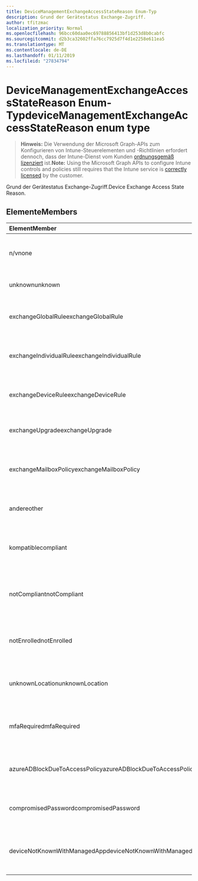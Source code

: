 ```yaml
---
title: DeviceManagementExchangeAccessStateReason Enum-Typ
description: Grund der Gerätestatus Exchange-Zugriff.
author: tfitzmac
localization_priority: Normal
ms.openlocfilehash: 96bcc60daa0ec69788856413bf1d253d8b0cabfc
ms.sourcegitcommit: d2b3ca32602ffa76cc7925d7f4d1e2258e611ea5
ms.translationtype: MT
ms.contentlocale: de-DE
ms.lasthandoff: 01/11/2019
ms.locfileid: "27834794"
---
```

# <a name="devicemanagementexchangeaccessstatereason-enum-type"></a><span data-ttu-id="d2159-103">DeviceManagementExchangeAccessStateReason Enum-Typ</span><span class="sxs-lookup"><span data-stu-id="d2159-103">deviceManagementExchangeAccessStateReason enum type</span></span>

> <span data-ttu-id="d2159-104">**Hinweis:** Die Verwendung der Microsoft Graph-APIs zum Konfigurieren von Intune-Steuerelementen und -Richtlinien erfordert dennoch, dass der Intune-Dienst vom Kunden [ordnungsgemäß lizenziert](https://go.microsoft.com/fwlink/?linkid=839381) ist.</span><span class="sxs-lookup"><span data-stu-id="d2159-104">**Note:** Using the Microsoft Graph APIs to configure Intune controls and policies still requires that the Intune service is [correctly licensed](https://go.microsoft.com/fwlink/?linkid=839381) by the customer.</span></span>

<span data-ttu-id="d2159-105">Grund der Gerätestatus Exchange-Zugriff.</span><span class="sxs-lookup"><span data-stu-id="d2159-105">Device Exchange Access State Reason.</span></span>
## <a name="members"></a><span data-ttu-id="d2159-106">Elemente</span><span class="sxs-lookup"><span data-stu-id="d2159-106">Members</span></span>
|<span data-ttu-id="d2159-107">Element</span><span class="sxs-lookup"><span data-stu-id="d2159-107">Member</span></span>|<span data-ttu-id="d2159-108">Wert</span><span class="sxs-lookup"><span data-stu-id="d2159-108">Value</span></span>|<span data-ttu-id="d2159-109">Beschreibung</span><span class="sxs-lookup"><span data-stu-id="d2159-109">Description</span></span>|
|:---|:---|:---|
|<span data-ttu-id="d2159-110">n/v</span><span class="sxs-lookup"><span data-stu-id="d2159-110">none</span></span>|<span data-ttu-id="d2159-111">0</span><span class="sxs-lookup"><span data-stu-id="d2159-111">0</span></span>|<span data-ttu-id="d2159-112">Kein Zugriff Zustand Grund ermittelt aus Exchange</span><span class="sxs-lookup"><span data-stu-id="d2159-112">No access state reason discovered from Exchange</span></span>|
|<span data-ttu-id="d2159-113">unknown</span><span class="sxs-lookup"><span data-stu-id="d2159-113">unknown</span></span>|<span data-ttu-id="d2159-114">1</span><span class="sxs-lookup"><span data-stu-id="d2159-114">1</span></span>|<span data-ttu-id="d2159-115">Unbekannte Access Zustand Grund</span><span class="sxs-lookup"><span data-stu-id="d2159-115">Unknown access state reason</span></span>|
|<span data-ttu-id="d2159-116">exchangeGlobalRule</span><span class="sxs-lookup"><span data-stu-id="d2159-116">exchangeGlobalRule</span></span>|<span data-ttu-id="d2159-117">2</span><span class="sxs-lookup"><span data-stu-id="d2159-117">2</span></span>|<span data-ttu-id="d2159-118">Access-Zustand durch Exchange globale Regel bestimmt</span><span class="sxs-lookup"><span data-stu-id="d2159-118">Access state determined by Exchange Global rule</span></span>|
|<span data-ttu-id="d2159-119">exchangeIndividualRule</span><span class="sxs-lookup"><span data-stu-id="d2159-119">exchangeIndividualRule</span></span>|<span data-ttu-id="d2159-120">3</span><span class="sxs-lookup"><span data-stu-id="d2159-120">3</span></span>|<span data-ttu-id="d2159-121">Access-Zustand durch Exchange einzelne Regel bestimmt</span><span class="sxs-lookup"><span data-stu-id="d2159-121">Access state determined by Exchange Individual rule</span></span>|
|<span data-ttu-id="d2159-122">exchangeDeviceRule</span><span class="sxs-lookup"><span data-stu-id="d2159-122">exchangeDeviceRule</span></span>|<span data-ttu-id="d2159-123">4</span><span class="sxs-lookup"><span data-stu-id="d2159-123">4</span></span>|<span data-ttu-id="d2159-124">Access-Zustand von Exchange-Regel bestimmt</span><span class="sxs-lookup"><span data-stu-id="d2159-124">Access state determined by Exchange Device rule</span></span>|
|<span data-ttu-id="d2159-125">exchangeUpgrade</span><span class="sxs-lookup"><span data-stu-id="d2159-125">exchangeUpgrade</span></span>|<span data-ttu-id="d2159-126">5</span><span class="sxs-lookup"><span data-stu-id="d2159-126">5</span></span>|<span data-ttu-id="d2159-127">Access-Zustand aufgrund von Exchange-upgrade</span><span class="sxs-lookup"><span data-stu-id="d2159-127">Access state due to Exchange upgrade</span></span>|
|<span data-ttu-id="d2159-128">exchangeMailboxPolicy</span><span class="sxs-lookup"><span data-stu-id="d2159-128">exchangeMailboxPolicy</span></span>|<span data-ttu-id="d2159-129">6</span><span class="sxs-lookup"><span data-stu-id="d2159-129">6</span></span>|<span data-ttu-id="d2159-130">Access-Zustand von Exchange-Postfachrichtlinie bestimmt</span><span class="sxs-lookup"><span data-stu-id="d2159-130">Access state determined by Exchange Mailbox Policy</span></span>|
|<span data-ttu-id="d2159-131">andere</span><span class="sxs-lookup"><span data-stu-id="d2159-131">other</span></span>|<span data-ttu-id="d2159-132">7</span><span class="sxs-lookup"><span data-stu-id="d2159-132">7</span></span>|<span data-ttu-id="d2159-133">Access-Zustand durch Exchange bestimmt</span><span class="sxs-lookup"><span data-stu-id="d2159-133">Access state determined by Exchange</span></span>|
|<span data-ttu-id="d2159-134">kompatible</span><span class="sxs-lookup"><span data-stu-id="d2159-134">compliant</span></span>|<span data-ttu-id="d2159-135">8</span><span class="sxs-lookup"><span data-stu-id="d2159-135">8</span></span>|<span data-ttu-id="d2159-136">Greifen Sie Zustand gewährt zu, indem Sie Compliance-Herausforderung</span><span class="sxs-lookup"><span data-stu-id="d2159-136">Access state granted by compliance challenge</span></span>|
|<span data-ttu-id="d2159-137">notCompliant</span><span class="sxs-lookup"><span data-stu-id="d2159-137">notCompliant</span></span>|<span data-ttu-id="d2159-138">9</span><span class="sxs-lookup"><span data-stu-id="d2159-138">9</span></span>|<span data-ttu-id="d2159-139">Access-Status von Compliance-Herausforderung gesperrt</span><span class="sxs-lookup"><span data-stu-id="d2159-139">Access state revoked by compliance challenge</span></span>|
|<span data-ttu-id="d2159-140">notEnrolled</span><span class="sxs-lookup"><span data-stu-id="d2159-140">notEnrolled</span></span>|<span data-ttu-id="d2159-141">10</span><span class="sxs-lookup"><span data-stu-id="d2159-141">10</span></span>|<span data-ttu-id="d2159-142">Access-Status von Herausforderung Management gesperrt</span><span class="sxs-lookup"><span data-stu-id="d2159-142">Access state revoked by management challenge</span></span>|
|<span data-ttu-id="d2159-143">unknownLocation</span><span class="sxs-lookup"><span data-stu-id="d2159-143">unknownLocation</span></span>|<span data-ttu-id="d2159-144">12</span><span class="sxs-lookup"><span data-stu-id="d2159-144">12</span></span>|<span data-ttu-id="d2159-145">Access-Zustand aufgrund von unbekannten Speicherort</span><span class="sxs-lookup"><span data-stu-id="d2159-145">Access state due to unknown location</span></span>|
|<span data-ttu-id="d2159-146">mfaRequired</span><span class="sxs-lookup"><span data-stu-id="d2159-146">mfaRequired</span></span>|<span data-ttu-id="d2159-147">13</span><span class="sxs-lookup"><span data-stu-id="d2159-147">13</span></span>|<span data-ttu-id="d2159-148">Access-Zustand aufgrund mehrstufiger Authentifizierung das Herausforderung</span><span class="sxs-lookup"><span data-stu-id="d2159-148">Access state due to MFA challenge</span></span>|
|<span data-ttu-id="d2159-149">azureADBlockDueToAccessPolicy</span><span class="sxs-lookup"><span data-stu-id="d2159-149">azureADBlockDueToAccessPolicy</span></span>|<span data-ttu-id="d2159-150">14</span><span class="sxs-lookup"><span data-stu-id="d2159-150">14</span></span>|<span data-ttu-id="d2159-151">Access-Status von AAD Zugriffsrichtlinie gesperrt</span><span class="sxs-lookup"><span data-stu-id="d2159-151">Access State revoked by AAD Access Policy</span></span>|
|<span data-ttu-id="d2159-152">compromisedPassword</span><span class="sxs-lookup"><span data-stu-id="d2159-152">compromisedPassword</span></span>|<span data-ttu-id="d2159-153">15</span><span class="sxs-lookup"><span data-stu-id="d2159-153">15</span></span>|<span data-ttu-id="d2159-154">Access-Zustand durch Kennwort offengelegt gesperrt</span><span class="sxs-lookup"><span data-stu-id="d2159-154">Access State revoked by compromised password</span></span>|
|<span data-ttu-id="d2159-155">deviceNotKnownWithManagedApp</span><span class="sxs-lookup"><span data-stu-id="d2159-155">deviceNotKnownWithManagedApp</span></span>|<span data-ttu-id="d2159-156">16</span><span class="sxs-lookup"><span data-stu-id="d2159-156">16</span></span>|<span data-ttu-id="d2159-157">Access-Status von verwalteten Anwendung Herausforderung gesperrt</span><span class="sxs-lookup"><span data-stu-id="d2159-157">Access state revoked by managed application challenge</span></span>|




